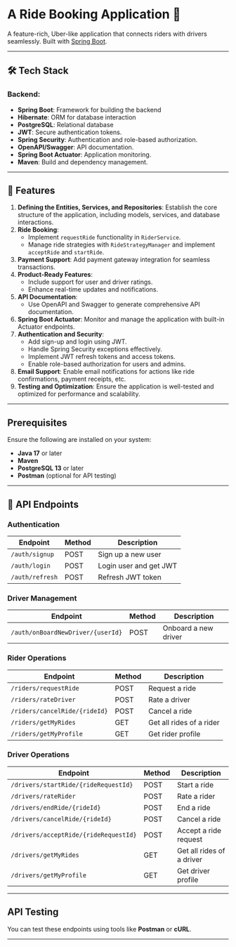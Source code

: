 # A Ride Booking Application 🚖

A feature-rich, Uber-like application that connects riders with drivers seamlessly. Built with [Spring Boot](https://spring.io/projects/spring-boot).

---


## 🛠️ Tech Stack
### Backend:
- **Spring Boot**: Framework for building the backend
- **Hibernate**: ORM for database interaction
- **PostgreSQL**: Relational database
- **JWT**: Secure authentication tokens.
- **Spring Security**: Authentication and role-based authorization.
- **OpenAPI/Swagger**: API documentation.
- **Spring Boot Actuator**: Application monitoring.
- **Maven**: Build and dependency management.

---


## 📌 Features

1. **Defining the Entities, Services, and Repositories**: Establish the core structure of the application, including models, services, and database interactions.
2. **Ride Booking**:
   - Implement `requestRide` functionality in `RiderService`.
   - Manage ride strategies with `RideStrategyManager` and implement `acceptRide` and `startRide`.
3. **Payment Support**: Add payment gateway integration for seamless transactions.
4. **Product-Ready Features**:
   - Include support for user and driver ratings.
   - Enhance real-time updates and notifications.
5. **API Documentation**:
   - Use OpenAPI and Swagger to generate comprehensive API documentation.
6. **Spring Boot Actuator**: Monitor and manage the application with built-in Actuator endpoints.
7. **Authentication and Security**:
   - Add sign-up and login using JWT.
   - Handle Spring Security exceptions effectively.
   - Implement JWT refresh tokens and access tokens.
   - Enable role-based authorization for users and admins.
8. **Email Support**: Enable email notifications for actions like ride confirmations, payment receipts, etc.
9. **Testing and Optimization**: Ensure the application is well-tested and optimized for performance and scalability.

---


## Prerequisites

Ensure the following are installed on your system:

- **Java 17** or later
- **Maven**
- **PostgreSQL 13** or later
- **Postman** (optional for API testing)

---


## 🔗 API Endpoints

### Authentication
| Endpoint                                   | Method | Description                        |
|-------------------------------------------|--------|------------------------------------|
| `/auth/signup`                             | POST   | Sign up a new user                |
| `/auth/login`                              | POST   | Login user and get JWT            |
| `/auth/refresh`                            | POST   | Refresh JWT token                 |

### Driver Management
| Endpoint                                   | Method | Description                        |
|-------------------------------------------|--------|------------------------------------|
| `/auth/onBoardNewDriver/{userId}`          | POST   | Onboard a new driver              |

### Rider Operations
| Endpoint                                   | Method | Description                        |
|-------------------------------------------|--------|------------------------------------|
| `/riders/requestRide`                      | POST   | Request a ride                    |
| `/riders/rateDriver`                       | POST   | Rate a driver                     |
| `/riders/cancelRide/{rideId}`              | POST   | Cancel a ride                     |
| `/riders/getMyRides`                       | GET    | Get all rides of a rider          |
| `/riders/getMyProfile`                     | GET    | Get rider profile                 |

### Driver Operations
| Endpoint                                   | Method | Description                        |
|-------------------------------------------|--------|------------------------------------|
| `/drivers/startRide/{rideRequestId}`       | POST   | Start a ride                      |
| `/drivers/rateRider`                       | POST   | Rate a rider                      |
| `/drivers/endRide/{rideId}`                | POST   | End a ride                        |
| `/drivers/cancelRide/{rideId}`             | POST   | Cancel a ride                     |
| `/drivers/acceptRide/{rideRequestId}`      | POST   | Accept a ride request             |
| `/drivers/getMyRides`                      | GET    | Get all rides of a driver         |
| `/drivers/getMyProfile`                    | GET    | Get driver profile                |

---

## API Testing

You can test these endpoints using tools like **Postman** or **cURL**.

---
